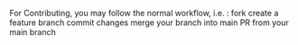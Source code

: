 For Contributing, you may follow the normal workflow, i.e. : 
fork
create a feature branch
commit changes
merge your branch into main
PR from your main branch
